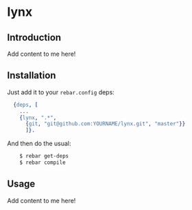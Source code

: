# lynx


## Introduction

Add content to me here!


## Installation

Just add it to your ``rebar.config`` deps:

```erlang
  {deps, [
    ...
    {lynx, ".*",
      {git, "git@github.com:YOURNAME/lynx.git", "master"}}
      ]}.
```

And then do the usual:

```bash
    $ rebar get-deps
    $ rebar compile
```


## Usage

Add content to me here!
